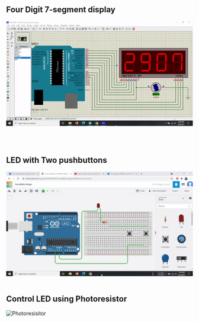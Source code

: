 ## Four Digit 7-segment display<br>
![Display](https://github.com/Anikcb/Arduino/blob/main/Show%20File/ezgif.com-gif-maker.gif?raw=true)

<br><br>
## LED with Two pushbuttons
![LED](https://github.com/Anikcb/Arduino/blob/main/Show%20File/Two_pushbutton_LED.gif?raw=true)
<br><br>

## Control LED using Photoresistor
![Photoresisitor](https://github.com/Anikcb/Arduino/blob/main/Show%20File/Control-LED-using-Photoresistor.gif?raw=true)

